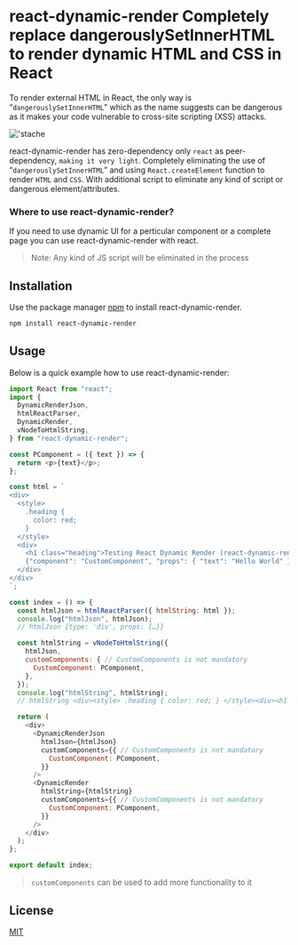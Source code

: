 # react-dynamic-render Completely replace dangerouslySetInnerHTML to render dynamic HTML and CSS in React

To render external HTML in React, the only way is “`dangerouslySetInnerHTML`” which as the name suggests can be dangerous as it makes your code vulnerable to cross-site scripting (XSS) attacks.

!['stache](https://i.imgflip.com/9joniq.jpg)

react-dynamic-render has zero-dependency only `react` as peer-dependency, `making it very light`. Completely eliminating the use of “`dangerouslySetInnerHTML`” and using `React.createElement` function to render `HTML` and `CSS`. With additional script to eliminate any kind of script or dangerous element/attributes.

### Where to use react-dynamic-render?
If you need to use dynamic UI for a perticular component or a complete page you can use react-dynamic-render with react. 
>Note: Any kind of JS script will be eliminated in the process

## Installation
Use the package manager [npm](https://www.npmjs.com/package/react-dynamic-render) to install react-dynamic-render.

```bash
npm install react-dynamic-render
```

## Usage
Below is a quick example how to use react-dynamic-render:
```js
import React from "react";
import {
  DynamicRenderJson,
  htmlReactParser,
  DynamicRender,
  vNodeToHtmlString,
} from "react-dynamic-render";

const PComponent = ({ text }) => {
  return <p>{text}</p>;
};

const html = `
<div>
  <style>
    .heading {
      color: red;
    }
  </style>
  <div>
    <h1 class="heading">Testing React Dynamic Render (react-dynamic-render)</h1>
    {"component": "CustomComponent", "props": { "text": "Hello World" }}
  </div>
</div>
`;

const index = () => {
  const htmlJson = htmlReactParser({ htmlString: html });
  console.log("htmlJson", htmlJson);
  // htmlJson {type: 'div', props: {…}}

  const htmlString = vNodeToHtmlString({
    htmlJson,
    customComponents: { // CustomComponents is not mandatory
      CustomComponent: PComponent,
    },
  });
  console.log("htmlString", htmlString);
  // htmlString <div><style> .heading { color: red; } </style><div><h1 class="heading">Testing React Dynamic Render (react-dynamic-render)</h1><p>Hello World</p></div></div>

  return (
    <div>
      <DynamicRenderJson
        htmlJson={htmlJson}
        customComponents={{ // CustomComponents is not mandatory
          CustomComponent: PComponent, 
        }}
      />
      <DynamicRender
        htmlString={htmlString}
        customComponents={{ // CustomComponents is not mandatory
          CustomComponent: PComponent, 
        }}
      />
    </div>
  );
};

export default index;
```
> `customComponents` can be used to add more functionality to it

## License

[MIT](https://github.com/Kartik-Tomar/react-dynamic-render?tab=MIT-1-ov-file)